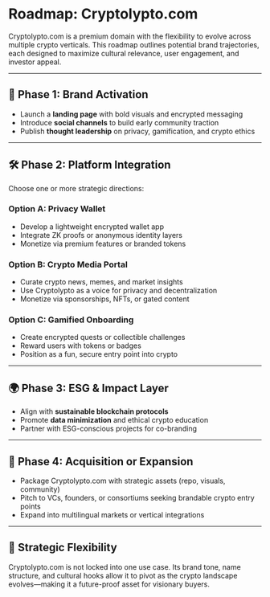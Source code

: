 # Roadmap: Cryptolypto.com

Cryptolypto.com is a premium domain with the flexibility to evolve across multiple crypto verticals. This roadmap outlines potential brand trajectories, each designed to maximize cultural relevance, user engagement, and investor appeal.

---

## 🧭 Phase 1: Brand Activation

- Launch a **landing page** with bold visuals and encrypted messaging
- Introduce **social channels** to build early community traction
- Publish **thought leadership** on privacy, gamification, and crypto ethics

---

## 🛠️ Phase 2: Platform Integration

Choose one or more strategic directions:

### Option A: Privacy Wallet
- Develop a lightweight encrypted wallet app
- Integrate ZK proofs or anonymous identity layers
- Monetize via premium features or branded tokens

### Option B: Crypto Media Portal
- Curate crypto news, memes, and market insights
- Use Cryptolypto as a voice for privacy and decentralization
- Monetize via sponsorships, NFTs, or gated content

### Option C: Gamified Onboarding
- Create encrypted quests or collectible challenges
- Reward users with tokens or badges
- Position as a fun, secure entry point into crypto

---

## 🌍 Phase 3: ESG & Impact Layer

- Align with **sustainable blockchain protocols**
- Promote **data minimization** and ethical crypto education
- Partner with ESG-conscious projects for co-branding

---

## 💼 Phase 4: Acquisition or Expansion

- Package Cryptolypto.com with strategic assets (repo, visuals, community)
- Pitch to VCs, founders, or consortiums seeking brandable crypto entry points
- Expand into multilingual markets or vertical integrations

---

## 🧠 Strategic Flexibility

Cryptolypto.com is not locked into one use case. Its brand tone, name structure, and cultural hooks allow it to pivot as the crypto landscape evolves—making it a future-proof asset for visionary buyers.

